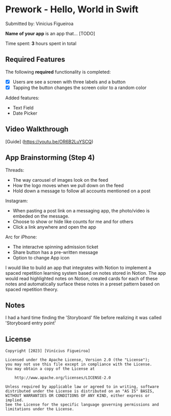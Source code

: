 # Prework - Hello, World in Swift

Submitted by: Vinicius Figueiroa

**Name of your app** is an app that... [TODO]

Time spent: **3** hours spent in total

## Required Features

The following **required** functionality is completed:

- [x] Users are see a screen with three labels and a button
- [x] Tapping the button changes the screen color to a random color

Added features:

- Text Field
- Date Picker

## Video Walkthrough

[Guide] (https://youtu.be/OR6B2LuYSCQ)

## App Brainstorming (Step 4)

Threads:
- The way carousel of images look on the feed
- How the logo moves when we pull down on the feed
- Hold down a message to follow all accounts mentioned on a post

Instagram:
- When pasting a post link on a messaging app, the photo/video is embeded on the message.
- Choose to show or hide like counts for me and for others
- Click a link anywhere and open the app

Arc for iPhone:
- The interactve spinning admission ticket
- Share button has a pre-written message
- Option to change App icon

I would like to build an app that integrates with Notion to implement a spaced repetition learning system based on notes stored in Notion. The app would read highlighted notes on Notion, created cards for each of these notes and automatically surface these notes in a preset pattern based on spaced repetition theory.

## Notes

I had a hard time finding the 'Storyboard' file before realizing it was called 'Storyboard entry point'

## License

    Copyright [2023] [Vinícius Figueiroa]

    Licensed under the Apache License, Version 2.0 (the "License");
    you may not use this file except in compliance with the License.
    You may obtain a copy of the License at

        http://www.apache.org/licenses/LICENSE-2.0

    Unless required by applicable law or agreed to in writing, software
    distributed under the License is distributed on an "AS IS" BASIS,
    WITHOUT WARRANTIES OR CONDITIONS OF ANY KIND, either express or implied.
    See the License for the specific language governing permissions and
    limitations under the License.
